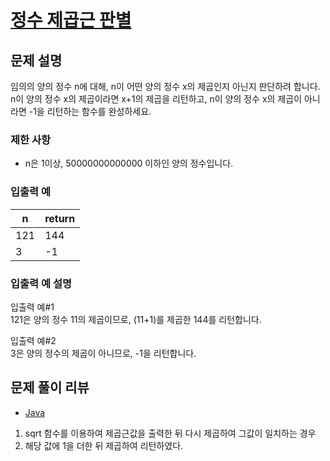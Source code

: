 # [정수 제곱근 판별](https://programmers.co.kr/learn/courses/30/lessons/12934)

## 문제 설명
임의의 양의 정수 n에 대해, n이 어떤 양의 정수 x의 제곱인지 아닌지 판단하려 합니다.  
n이 양의 정수 x의 제곱이라면 x+1의 제곱을 리턴하고, n이 양의 정수 x의 제곱이 아니라면 -1을 리턴하는 함수를 완성하세요.

### 제한 사항
- n은 1이상, 50000000000000 이하인 양의 정수입니다.

### 입출력 예
|n|return|
|---|---|
|121|144|
|3|-1|

### 입출력 예 설명
입출력 예#1  
121은 양의 정수 11의 제곱이므로, (11+1)를 제곱한 144를 리턴합니다.

입출력 예#2  
3은 양의 정수의 제곱이 아니므로, -1을 리턴합니다.

## 문제 풀이 리뷰
- [Java](./solution.java)
1. sqrt 함수를 이용하여 제곱근값을 출력한 뒤 다시 제곱하여 그값이 일치하는 경우
2. 해당 값에 1을 더한 뒤 제곱하여 리턴하였다.